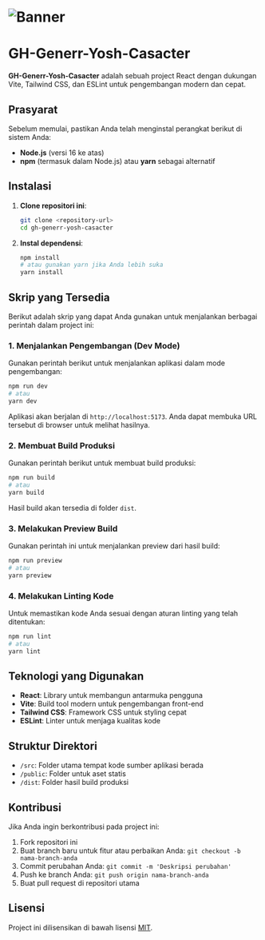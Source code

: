 # ![Banner](https://pomf2.lain.la/f/y3gttja0.jpeg)

# GH-Generr-Yosh-Casacter

**GH-Generr-Yosh-Casacter** adalah sebuah project React dengan dukungan Vite, Tailwind CSS, dan ESLint untuk pengembangan modern dan cepat.

## Prasyarat

Sebelum memulai, pastikan Anda telah menginstal perangkat berikut di sistem Anda:

- **Node.js** (versi 16 ke atas)
- **npm** (termasuk dalam Node.js) atau **yarn** sebagai alternatif

## Instalasi

1. **Clone repositori ini**:

   ```bash
   git clone <repository-url>
   cd gh-generr-yosh-casacter
   ```

2. **Instal dependensi**:

   ```bash
   npm install
   # atau gunakan yarn jika Anda lebih suka
   yarn install
   ```

## Skrip yang Tersedia

Berikut adalah skrip yang dapat Anda gunakan untuk menjalankan berbagai perintah dalam project ini:

### 1. Menjalankan Pengembangan (Dev Mode)

Gunakan perintah berikut untuk menjalankan aplikasi dalam mode pengembangan:

```bash
npm run dev
# atau
yarn dev
```

Aplikasi akan berjalan di `http://localhost:5173`. Anda dapat membuka URL tersebut di browser untuk melihat hasilnya.

### 2. Membuat Build Produksi

Gunakan perintah berikut untuk membuat build produksi:

```bash
npm run build
# atau
yarn build
```

Hasil build akan tersedia di folder `dist`.

### 3. Melakukan Preview Build

Gunakan perintah ini untuk menjalankan preview dari hasil build:

```bash
npm run preview
# atau
yarn preview
```

### 4. Melakukan Linting Kode

Untuk memastikan kode Anda sesuai dengan aturan linting yang telah ditentukan:

```bash
npm run lint
# atau
yarn lint
```

## Teknologi yang Digunakan

- **React**: Library untuk membangun antarmuka pengguna
- **Vite**: Build tool modern untuk pengembangan front-end
- **Tailwind CSS**: Framework CSS untuk styling cepat
- **ESLint**: Linter untuk menjaga kualitas kode

## Struktur Direktori

- `/src`: Folder utama tempat kode sumber aplikasi berada
- `/public`: Folder untuk aset statis
- `/dist`: Folder hasil build produksi

## Kontribusi

Jika Anda ingin berkontribusi pada project ini:

1. Fork repositori ini
2. Buat branch baru untuk fitur atau perbaikan Anda: `git checkout -b nama-branch-anda`
3. Commit perubahan Anda: `git commit -m 'Deskripsi perubahan'`
4. Push ke branch Anda: `git push origin nama-branch-anda`
5. Buat pull request di repositori utama

## Lisensi

Project ini dilisensikan di bawah lisensi [MIT](LICENSE).

